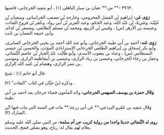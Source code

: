 ٣٩٦٣ -** س:** عفان بن سيار الباهلي (١) ، أبو سَعِيد الجرجاني، قاضيها.

**رَوَى عَن:** إبراهيم بْن الفضل المخزومي، وخارجة بْن مصعب الخراساني، وسفيان بْن عُيَيْنَة، وشَرِيك بْن عَبْد الله، وعبد الحكم، وعبد العزيز بْن أَبي رواد، وعُمَر بْن فروخ القتات، وعنبسة بن الأزهر (س) ، وقيس بْن الربيع، ومحمد بْن مسلم الطائفي، ومسعر بْن كدام، وأبي حنيفة النعمان بن ثابت.

**رَوَى عَنه:** أحمد بن أَبي طيبة الجرجاني، وأبو عبد الله أحمد بن يحيى الجرجاني السابري، وأبو بكر إسحاق بن إبراهيم الطلقي الجرجاني الإستراباذي المؤذن، والحسين بْن عيسى البسطامي (س) ، وعباد بن يعقوب الأسدي، وأبو طَالِب عَبْد الجبار بْن عاصم النَّسَائي، وعمار بن رجاء الجرجاني، وعيسى بن زياد الرازي، وعيسى بن أَبيفاطمة الرازي، وموسى بن نصر الرازي، وهشام بْن عُبَيد الله الرازي.

قال أبو حاتم (١) : شيخ.

وذكره ابنُ حِبَّان في كتاب "الثقات" (٢) .

**وَقَال حمزة بن يوسف السهمي الجرجاني:** ولاه المأمون قضاء جرجان بعد أحمد بن أَبي طيبة.

وَقَال سَعِيد بن عَمْرو البرذعي،** عَن أبي زرعة:** مات في السنة التي مات فيها ابْن المبارك (٣) .

**روى له النَّسَائي حديثا واحدا من رواية كريب عن أم سلمة:** مر النبي صلى الله عليه وسلم بغلام لهم يقال له: رباح، وهو يصلي فنفخ..الحديث.